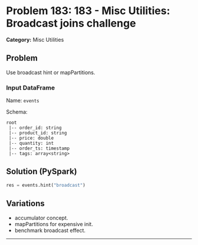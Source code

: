 # Problem 183: 183 - Misc Utilities: Broadcast joins challenge

**Category:** Misc Utilities

## Problem
Use broadcast hint or mapPartitions.

### Input DataFrame
Name: `events`

Schema:
```
root
 |-- order_id: string
 |-- product_id: string
 |-- price: double
 |-- quantity: int
 |-- order_ts: timestamp
 |-- tags: array<string>
```

## Solution (PySpark)
```python
res = events.hint("broadcast")
```

## Variations
- accumulator concept.
- mapPartitions for expensive init.
- benchmark broadcast effect.

---
